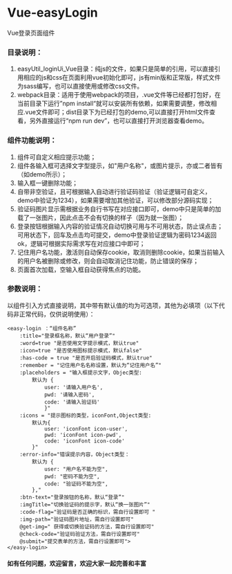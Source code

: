 # Vue-easyLogin
Vue登录页面组件

### 目录说明：
1. easyUtil_loginUi_Vue目录：纯js的文件，如果只是简单的引用，可以直接引用相应的js和css在页面利用vue初始化即可，js有min版和正常版，样式文件为sass编写，也可以直接使用或修改css文件。
2. webpack目录：适用于使用webpack的项目，.vue文件等已经都打包好，在当前目录下运行”npm install“就可以安装所有依赖，如果需要调整，修改相应.vue文件即可；dist目录下为已经打包的demo,可以直接打开html文件查看，另外直接运行“npm run dev”，也可以直接打开浏览器查看demo。
### 组件功能说明：
1. 组件可自定义相应提示功能；
2. 组件各输入框可选择文字型提示，如"用户名称"，或图片提示，亦或二者皆有（如demo所示）；
3. 输入框一键删除功能；
4. 自带非空验证，且可根据输入自动进行验证码验证（验证逻辑可自定义，demo中验证为1234），如果需要增加其他验证，可以修改部分源码实现；
5. 验证码图片显示需根据业务自行书写在对应接口即可，demo中只是简单的加载了一张图片，因此点击不会有切换的样子（因为就一张图）；
6. 登录按钮根据输入内容的验证情况自动切换可用与不可用状态，防止误点击；可用状态下，回车及点击均可提交，demo中登录验证逻辑为密码1234返回ok，逻辑可根据实际需求写在对应接口中即可；
7. 记住用户名功能，激活则自动保存cookie，取消则删除cookie，如果当前输入的用户名被删除或修改，则会自动取消记住功能，防止错误的保存；
8. 页面首次加载，空输入框自动获得焦点的功能。
### 参数说明：
以组件引入方式直接说明，其中带有默认值的均为可选项，其他为必填项（以下代码非正常代码，仅供说明使用）：  
```
<easy-login ：“组件名称”  
	:title="登录框名称，默认“用户登录”"  
	:word=true "是否使用文字提示模式，默认true" 
	:icon=true "是否使用图标提示模式，默认false" 
	:has-code = true "是否开启验证码模式，默认true"
	:remember = "记住用户名名称设置，默认为“记住用户名”"
	:placeholders = "输入框提示文字，Objec类型:
		默认为 {
			user: '请输入用户名',
			pwd: '请输入密码',
			code: '请输入验证码'
			}"	
	:icons = "提示图标的类型，iconFont,Object类型:
		默认为{
			user: 'iconFont icon-user',
			pwd: 'iconFont icon-pwd',
			code: 'iconFont icon-code'
		}"		
	:error-info="错误提示内容，Object类型：
		默认为 {
			user: "用户名不能为空",
			pwd: "密码不能为空",
			code: "验证码不能为空",
		}," 
	:btn-text="登录按钮的名称，默认“登录”" 
	:imgTitle="切换验证码的提示字，默认“换一张图片”"
	:code-flag="验证码是否正确的标识，需自行设置即可 " 
	:img-path="验证码图片地址，需自行设置即可" 
	@get-img=" 获得或切换验证码的方法，需自行设置即可"
	@check-code="验证码验证方法，需自行设置即可" 
	@submit="提交表单的方法，需自行设置即可">
</easy-login>
``` 
#### 如有任何问题，欢迎留言，欢迎大家一起完善和丰富


